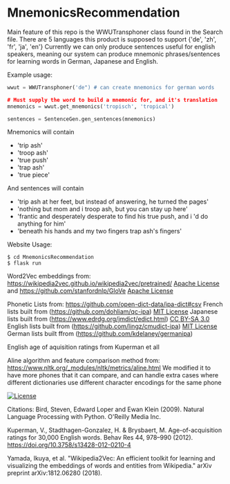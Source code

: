 # MnemonicsRecommendation

Main feature of this repo is the WWUTransphoner class found in the Search file.
There are 5 languages this product is supposed to support {'de', 'zh', 'fr', 'ja', 'en'}
Currently we can only produce sentences useful for english speakers, meaning our system can produce mnemonic phrases/sentences for learning words in German, Japanese and English.

Example usage:
```python
wwut = WWUTransphoner('de") # can create mnemonics for german words

# Must supply the word to build a mnemonic for, and it's translation
mnemonics = wwut.get_mnemonics('tropisch', 'tropical')

sentences = SentenceGen.gen_sentences(mnemonics)
```

Mnemonics will contain
* 'trip ash'
* 'troop ash'
* 'true push'
* 'trap ash'
* 'true piece'

And sentences will contain
* 'trip ash at her feet, but instead of answering, he turned the pages'
* 'nothing but mom and i troop ash, but you can stay up here'
* 'frantic and desperately desperate to find his true push, and i 'd do anything for him'
* 'beneath his hands and my two fingers trap ash's fingers'

Website Usage:
```
$ cd MnemonicsRecommendation
$ flask run
```


Word2Vec embeddings from:
https://wikipedia2vec.github.io/wikipedia2vec/pretrained/ [Apache License](https://www.apache.org/licenses/LICENSE-2.0)
and
https://github.com/stanfordnlp/GloVe [Apache License](https://www.apache.org/licenses/LICENSE-2.0)

Phonetic Lists from:
https://github.com/open-dict-data/ipa-dict#csv
  French lists built from (https://github.com/dohliam/qc-ipa) [MIT License](https://github.com/lingz/cmudict-ipa/blob/master/LICENSE)
  Japanese lists built from (https://www.edrdg.org/jmdict/edict.html) [CC BY-SA 3.0](https://creativecommons.org/licenses/by/4.0/)
  English lists built from (https://github.com/lingz/cmudict-ipa) [MIT License](https://github.com/lingz/cmudict-ipa/blob/master/LICENSE)
  German lists built ffrom (https://github.com/kdelaney/germanipa)

English age of aquisition ratings from Kuperman et all

Aline algorithm and feature comparison method from:
https://www.nltk.org/_modules/nltk/metrics/aline.html
We modified it to have more phones that it can compare, and can
handle extra cases where different dictionaries use different
character encodings for the same phone


[![License](https://img.shields.io/badge/License-Apache_2.0-blue.svg)](https://opensource.org/licenses/Apache-2.0)

Citations:
Bird, Steven, Edward Loper and Ewan Klein (2009).
Natural Language Processing with Python.  O'Reilly Media Inc.

Kuperman, V., Stadthagen-Gonzalez, H. & Brysbaert, M. Age-of-acquisition ratings for 30,000 English words. Behav Res 44, 978–990 (2012). https://doi.org/10.3758/s13428-012-0210-4

Yamada, Ikuya, et al. "Wikipedia2Vec: An efficient toolkit for learning and visualizing the embeddings of words and entities from Wikipedia." arXiv preprint arXiv:1812.06280 (2018).
